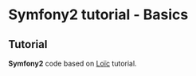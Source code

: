 # Symfony2 tutorial - Basics

## Tutorial
**Symfony2** code based on [Loïc](http://gnugat.github.io/2014/06/18/learn-sf2-composer-part-1.html) tutorial.